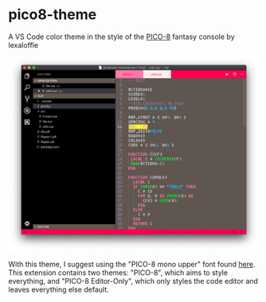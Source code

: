 # pico8-theme

A VS Code color theme in the style of the [PICO-8][1] fantasy console by lexaloffle

![screenshot](./images/screenshot.png)

With this theme, I suggest using the "PICO-8 mono upper" font found [here][2].
This extension contains two themes: "PICO-8", which aims to style everything, and
"PICO-8 Editor-Only", which only styles the code editor and leaves everything else default.

[1]: https://www.lexaloffle.com/pico-8.php
[2]: https://www.lexaloffle.com/bbs/?tid=3760
